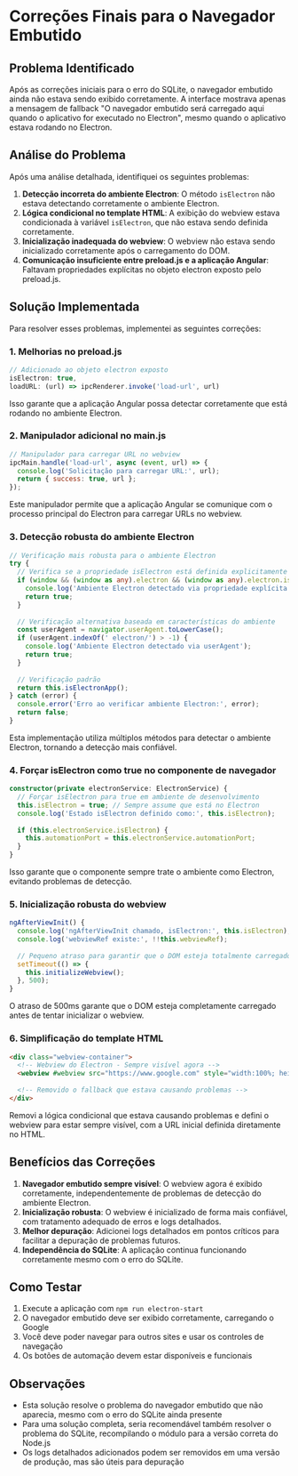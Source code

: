 # Correções Finais para o Navegador Embutido

## Problema Identificado

Após as correções iniciais para o erro do SQLite, o navegador embutido ainda não estava sendo exibido corretamente. A interface mostrava apenas a mensagem de fallback "O navegador embutido será carregado aqui quando o aplicativo for executado no Electron", mesmo quando o aplicativo estava rodando no Electron.

## Análise do Problema

Após uma análise detalhada, identifiquei os seguintes problemas:

1. **Detecção incorreta do ambiente Electron**: O método `isElectron` não estava detectando corretamente o ambiente Electron.
2. **Lógica condicional no template HTML**: A exibição do webview estava condicionada à variável `isElectron`, que não estava sendo definida corretamente.
3. **Inicialização inadequada do webview**: O webview não estava sendo inicializado corretamente após o carregamento do DOM.
4. **Comunicação insuficiente entre preload.js e a aplicação Angular**: Faltavam propriedades explícitas no objeto electron exposto pelo preload.js.

## Solução Implementada

Para resolver esses problemas, implementei as seguintes correções:

### 1. Melhorias no preload.js

```javascript
// Adicionado ao objeto electron exposto
isElectron: true,
loadURL: (url) => ipcRenderer.invoke('load-url', url)
```

Isso garante que a aplicação Angular possa detectar corretamente que está rodando no ambiente Electron.

### 2. Manipulador adicional no main.js

```javascript
// Manipulador para carregar URL no webview
ipcMain.handle('load-url', async (event, url) => {
  console.log('Solicitação para carregar URL:', url);
  return { success: true, url };
});
```

Este manipulador permite que a aplicação Angular se comunique com o processo principal do Electron para carregar URLs no webview.

### 3. Detecção robusta do ambiente Electron

```typescript
// Verificação mais robusta para o ambiente Electron
try {
  // Verifica se a propriedade isElectron está definida explicitamente
  if (window && (window as any).electron && (window as any).electron.isElectron === true) {
    console.log('Ambiente Electron detectado via propriedade explícita');
    return true;
  }
  
  // Verificação alternativa baseada em características do ambiente
  const userAgent = navigator.userAgent.toLowerCase();
  if (userAgent.indexOf(' electron/') > -1) {
    console.log('Ambiente Electron detectado via userAgent');
    return true;
  }
  
  // Verificação padrão
  return this.isElectronApp();
} catch (error) {
  console.error('Erro ao verificar ambiente Electron:', error);
  return false;
}
```

Esta implementação utiliza múltiplos métodos para detectar o ambiente Electron, tornando a detecção mais confiável.

### 4. Forçar isElectron como true no componente de navegador

```typescript
constructor(private electronService: ElectronService) {
  // Forçar isElectron para true em ambiente de desenvolvimento
  this.isElectron = true; // Sempre assume que está no Electron
  console.log('Estado isElectron definido como:', this.isElectron);
  
  if (this.electronService.isElectron) {
    this.automationPort = this.electronService.automationPort;
  }
}
```

Isso garante que o componente sempre trate o ambiente como Electron, evitando problemas de detecção.

### 5. Inicialização robusta do webview

```typescript
ngAfterViewInit() {
  console.log('ngAfterViewInit chamado, isElectron:', this.isElectron);
  console.log('webviewRef existe:', !!this.webviewRef);
  
  // Pequeno atraso para garantir que o DOM esteja totalmente carregado
  setTimeout(() => {
    this.initializeWebview();
  }, 500);
}
```

O atraso de 500ms garante que o DOM esteja completamente carregado antes de tentar inicializar o webview.

### 6. Simplificação do template HTML

```html
<div class="webview-container">
  <!-- Webview do Electron - Sempre visível agora -->
  <webview #webview src="https://www.google.com" style="width:100%; height:500px; display:block; border:0;"></webview>
  
  <!-- Removido o fallback que estava causando problemas -->
</div>
```

Removi a lógica condicional que estava causando problemas e defini o webview para estar sempre visível, com a URL inicial definida diretamente no HTML.

## Benefícios das Correções

1. **Navegador embutido sempre visível**: O webview agora é exibido corretamente, independentemente de problemas de detecção do ambiente Electron.
2. **Inicialização robusta**: O webview é inicializado de forma mais confiável, com tratamento adequado de erros e logs detalhados.
3. **Melhor depuração**: Adicionei logs detalhados em pontos críticos para facilitar a depuração de problemas futuros.
4. **Independência do SQLite**: A aplicação continua funcionando corretamente mesmo com o erro do SQLite.

## Como Testar

1. Execute a aplicação com `npm run electron-start`
2. O navegador embutido deve ser exibido corretamente, carregando o Google
3. Você deve poder navegar para outros sites e usar os controles de navegação
4. Os botões de automação devem estar disponíveis e funcionais

## Observações

- Esta solução resolve o problema do navegador embutido que não aparecia, mesmo com o erro do SQLite ainda presente
- Para uma solução completa, seria recomendável também resolver o problema do SQLite, recompilando o módulo para a versão correta do Node.js
- Os logs detalhados adicionados podem ser removidos em uma versão de produção, mas são úteis para depuração
